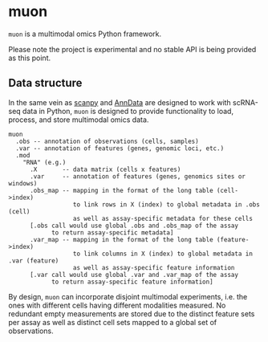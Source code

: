 # muon

`muon` is a multimodal omics Python framework.

Please note the project is experimental and no stable API is being provided as this point.

## Data structure

In the same vein as [scanpy](https://github.com/theislab/scanpy) and [AnnData](https://github.com/theislab/anndata) are designed to work with scRNA-seq data in Python, `muon` is designed to provide functionality to load, process, and store multimodal omics data.


```
muon
  .obs -- annotation of observations (cells, samples)
  .var -- annotation of features (genes, genomic loci, etc.)
  .mod
    "RNA" (e.g.)
      .X       -- data matrix (cells x features)
      .var     -- annotation of features (genes, genomics sites or windows)
      .obs_map -- mapping in the format of the long table (cell->index)
                  to link rows in X (index) to global metadata in .obs (cell)
                  as well as assay-specific metadata for these cells
      [.obs call would use global .obs and .obs_map of the assay 
            to return assay-specific metadata]
      .var_map -- mapping in the format of the long table (feature->index)
                  to link columns in X (index) to global metadata in .var (feature)
                  as well as assay-specific feature information
      [.var call would use global .var and .var_map of the assay 
            to return assay-specific feature information]
```

By design, `muon` can incorporate disjoint multimodal experiments, i.e. the ones with different cells having different modalities measured. No redundant empty measurements are stored due to the distinct feature sets per assay as well as distinct cell sets mapped to a global set of observations.
